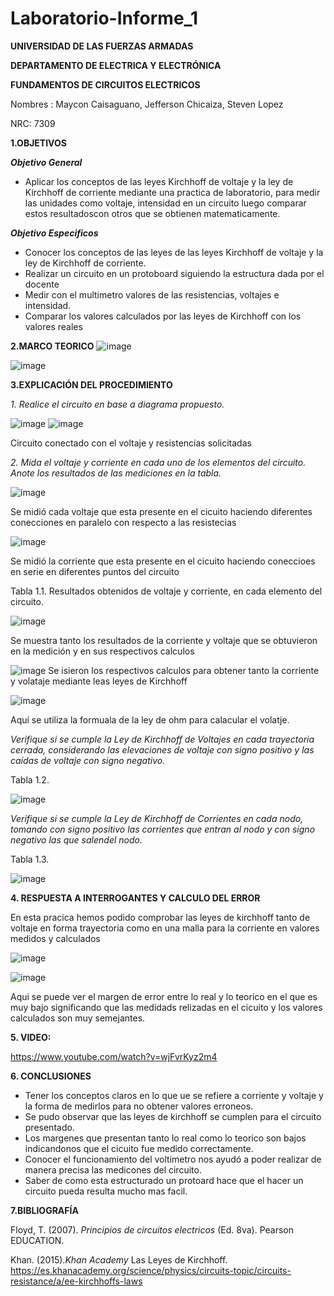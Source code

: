 # Laboratorio-Informe_1


**UNIVERSIDAD DE LAS FUERZAS ARMADAS**

**DEPARTAMENTO DE ELECTRICA Y ELECTRÓNICA**

**FUNDAMENTOS DE CIRCUITOS ELECTRICOS**

Nombres : Maycon Caisaguano, Jefferson Chicaiza, Steven Lopez

NRC: 7309

**1.OBJETIVOS**

***Objetivo General***
- Aplicar los conceptos de las leyes Kirchhoff de voltaje y la ley de Kirchhoff de corriente mediante una practica de laboratorio, para medir las unidades como voltaje, intensidad  en un circuito  luego comparar estos resultadoscon otros  que se obtienen matematicamente.  

***Objetivo Especificos***
- Conocer los conceptos de las leyes de las leyes Kirchhoff de voltaje y la ley de Kirchhoff de corriente.
- Realizar un circuito en un protoboard siguiendo la estructura dada por el docente 
- Medir  con el multimetro valores de las resistencias, voltajes e intensidad.
- Comparar los valores calculados por las leyes de Kirchhoff con los valores reales 

**2.MARCO TEORICO**
![image](https://user-images.githubusercontent.com/94098157/141409338-4011dac5-bb0d-4cdd-b675-1bdff3ac66e8.png)

![image](https://user-images.githubusercontent.com/94098157/141407674-9d9ec17c-f6eb-4517-9e93-e54cfbefca2c.png)

**3.EXPLICACIÓN DEL PROCEDIMIENTO**

*1. Realice el circuito en base a diagrama propuesto.*

![image](https://user-images.githubusercontent.com/84757114/169537401-b93ea00c-70fb-4171-8f75-509bace756bd.png)
![image](https://user-images.githubusercontent.com/84757114/169537565-27632ae4-1ed8-4258-bdb6-6a5cc4c00068.png)

 Circuito conectado con el voltaje y resistencias solicitadas
 
*2. Mida el voltaje y corriente en cada uno de los elementos del circuito. Anote los resultados de las mediciones en la tabla.*
 
![image](https://user-images.githubusercontent.com/84757114/169537712-acda09eb-ede4-4cf4-85f0-11e3ab67eef3.png)

Se midió cada voltaje que esta presente en el cicuito haciendo diferentes conecciones en paralelo con respecto a las resistecias 

![image](https://user-images.githubusercontent.com/84757114/169537847-2f527990-555c-497c-8a37-5c74ffdc6e4c.png)

Se midió la corriente que esta presente en el cicuito haciendo coneccioes en serie en diferentes puntos del circuito

Tabla 1.1. Resultados obtenidos de voltaje y corriente, en cada elemento del circuito.

![image](https://user-images.githubusercontent.com/84757114/169537944-d32ff2e0-b798-4b0f-9d4c-4b2117afbed0.png)

Se muestra tanto los resultados de la corriente y  voltaje que se obtuvieron en la medición y en sus respectivos calculos

![image](https://user-images.githubusercontent.com/94098157/142029886-9f312628-1067-4607-ba76-33b68facaf8e.png)
Se isieron los respectivos calculos para obtener tanto la corriente y volataje mediante leas leyes de Kirchhoff

![image](https://user-images.githubusercontent.com/94098157/141495283-88a4c4ae-e3e8-439e-8b55-7cbf1d1d42be.png)

Aquí se utiliza la formuala de la ley de ohm para calacular el volatje.

*Verifique si se cumple la Ley de Kirchhoff de Voltajes en cada trayectoria cerrada,  considerando las elevaciones de voltaje con signo positivo y las caídas de voltaje con signo negativo.*

Tabla 1.2.

![image](https://user-images.githubusercontent.com/94098157/141505169-d2fb16ff-db79-451c-ba9a-cdad30951a4f.png)

*Verifique si se cumple la Ley de Kirchhoff de Corrientes en cada nodo, tomando con signo positivo las corrientes que entran al nodo y con signo negativo las que salendel nodo.*

Tabla 1.3.

![image](https://user-images.githubusercontent.com/94098157/141505421-93ce4a7e-1964-4c9e-9226-253229c9f38b.png)

**4. RESPUESTA A INTERROGANTES Y CALCULO DEL ERROR**

En esta pracica hemos podido comprobar las leyes de kirchhoff tanto de voltaje en forma trayectoria como en una malla para la corriente en valores medidos y calculados

![image](https://user-images.githubusercontent.com/94098157/142029306-3ffa9711-0dc9-41e5-b8a2-75bddf56f4bc.png)

![image](https://user-images.githubusercontent.com/94098157/141499857-4378f4fd-6542-4909-886d-8be8696c1c53.png)

Aqui se puede ver el margen de error entre lo real y lo teorico en el que es muy bajo significando que las medidads relizadas en el cicuito y los valores calculados son muy semejantes. 

**5. VIDEO:**

https://www.youtube.com/watch?v=wjFvrKyz2m4

**6. CONCLUSIONES**
- Tener los conceptos claros en lo que ue se refiere a corriente y voltaje y la forma de medirlos para no obtener valores erroneos.
- Se pudo observar que las leyes de kirchhoff se cumplen para el circuito presentado. 
- Los margenes que presentan tanto lo real como lo teorico son bajos indicandonos que el cicuito fue medido correctamente. 
- Conocer el funcionamiento del voltimetro nos ayudó a poder realizar de manera precisa las medicones del circuito.
- Saber de como esta estructurado un protoard hace que el hacer un circuito pueda resulta mucho mas facil. 

**7.BIBLIOGRAFÍA**

Floyd, T. (2007). *Principios de circuitos electricos* (Ed. 8va). Pearson EDUCATION.

Khan. (2015).*Khan Academy* Las Leyes de Kirchhoff. https://es.khanacademy.org/science/physics/circuits-topic/circuits-resistance/a/ee-kirchhoffs-laws
